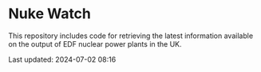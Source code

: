 # Nuke Watch

This repository includes code for retrieving the latest information available on the output of EDF nuclear power plants in the UK.

Last updated: 2024-07-02 08:16